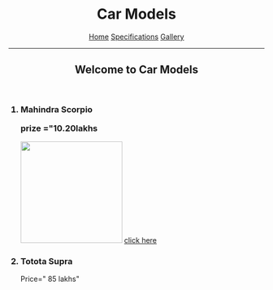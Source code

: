 <html>
<head>
<title>My Project Website </title>

</head>

<body>
<header>
<h1 align ="center"> Car Models </h1>

<p align ="center">
        <a href="index.html">Home</a>
        <a href="specifications.html">Specifications</a>
        <a href="gallery.html">Gallery</a></p>
<hr>
<h2 align ="center">
Welcome to Car Models </h2>

</header>


<ol>
<h3>
<li> Mahindra Scorpio </li>
<p> prize ="10.20lakhs </p></h3>
<img src ="file:///C:/Users/lenovo/Downloads/project%20image1.jpg" width ="200">
<a href ="file:///C:/Users/lenovo/OneDrive/Desktop/first%20car.html"> click here </a>

<h3 align center>
<li>
Totota Supra </li></h3>
<p align center>Price=" 85 lakhs"</p>
